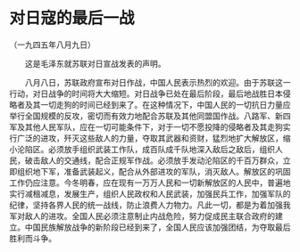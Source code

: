 # 对日寇的最后一战  
（一九四五年八月九日）  
  
　　这是毛泽东就苏联对日宣战发表的声明。   
  
　　八月八日，苏联政府宣布对日作战，中国人民表示热烈的欢迎。由于苏联这一行动，对日战争的时间将大大缩短。对日战争已处在最后阶段，最后地战胜日本侵略者及其一切走狗的时间已经到来了。在这种情况下，中国人民的一切抗日力量应举行全国规模的反攻，密切而有效力地配合苏联及其他同盟国作战。八路军、新四军及其他人民军队，应在一切可能条件下，对于一切不愿投降的侵略者及其走狗实行广泛的进攻，歼灭这些敌人的力量，夺取其武器和资财，猛烈地扩大解放区，缩小沦陷区。必须放手组织武装工作队，成百队成千队地深入敌后之敌后，组织人民，破击敌人的交通线，配合正规军作战。必须放手发动沦陷区的千百万群众，立即组织地下军，准备武装起义，配合从外部进攻的军队，消灭敌人。解放区的巩固工作仍应注意。今冬明春，应在现有一万万人民和一切新解放区的人民中，普遍地实行减租减息，发展生产，组织人民政权和人民武装，加强民兵工作，加强军队的纪律，坚持各界人民的统一战线，防止浪费人力物力。凡此一切，都是为着加强我军对敌人的进攻。全国人民必须注意制止内战危险，努力促成民主联合政府的建立。中国民族解放战争的新阶段已经到来了，全国人民应该加强团结，为夺取最后胜利而斗争。   
